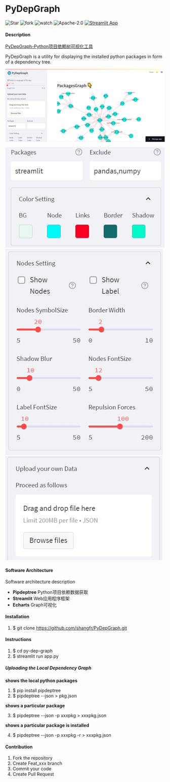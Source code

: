 # PyDepGraph

![Star](https://img.shields.io/github/stars/shangfr/PyDepGraph?style=flat-square) ![fork](https://img.shields.io/github/forks/shangfr/PyDepGraph?style=flat-square) ![watch](https://img.shields.io/github/watchers/shangfr/PyDepGraph?style=flat-square) ![Apache-2.0](https://img.shields.io/github/license/shangfr/PyDepGraph?style=flat-square) [![Streamlit App](https://static.streamlit.io/badges/streamlit_badge_black_white.svg)](https://shangfr-pydepgraph-app-gh2ivs.streamlitapp.com/)

#### Description 

[PyDepGraph-Python项目依赖树可视化工具](https://shangfr-pydepgraph-app-gh2ivs.streamlitapp.com/)

PyDepGraph is a utility for displaying the installed python packages in form of a dependency tree. 

![pic](./picture/pic0.png)

![pic](./picture/pic1.png)
![pic](./picture/pic2.png)
![pic](./picture/pic3.png)


#### Software Architecture

Software architecture description

- **Pipdeptree** Python项目依赖数据获取
- **Streamlit** Web应用程序框架
- **Echarts** Graph可视化

#### Installation

1. $ git clone https://github.com/shangfr/PyDepGraph.git

#### Instructions

1. $ cd py-dep-graph
2. $ streamlit run app.py

##### Uploading the Local Dependency Graph

**shows the local python packages**

1. $ pip install pipdeptree
2. $ pipdeptree --json > pkg.json

**shows a particular package** 

3. $ pipdeptree --json -p xxxpkg > xxxpkg.json

**shows a particular package is installed**

4. $ pipdeptree --json -p xxxpkg -r  > xxxpkg.json

#### Contribution

1.  Fork the repository
2.  Create Feat_xxx branch
3.  Commit your code
4.  Create Pull Request


